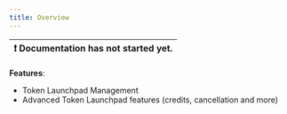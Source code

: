 ```yaml
---
title: Overview
---
```


| :exclamation:  Documentation has not started yet. |
|-------------------------------------------------- |


__Features__: 
- Token Launchpad Management
- Advanced Token Launchpad features (credits, cancellation and more)


<!-- 
- Set token for public sale
- Cancel public sale
- Purchase Token
- Request Credit on Token Purchase -->